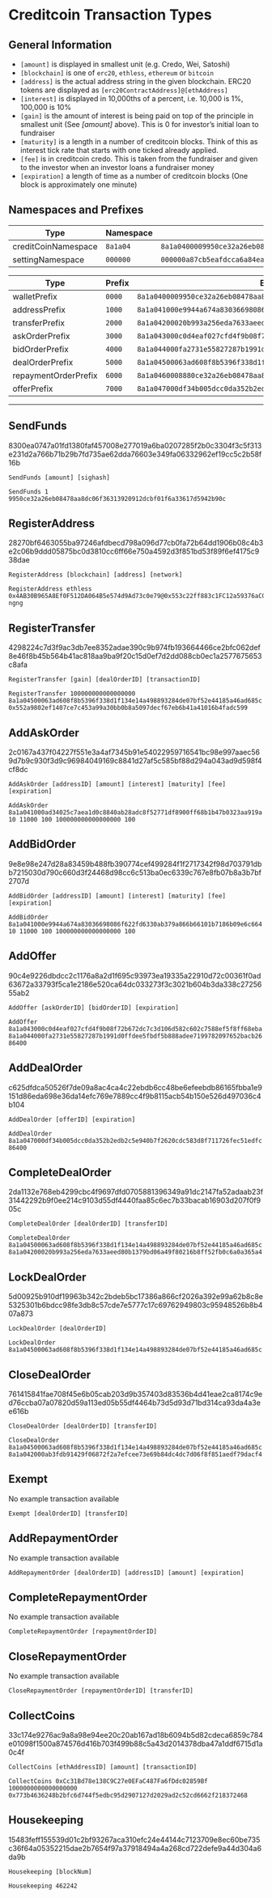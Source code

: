 # Creditcoin Transaction Types

## General Information
* `[amount]` is displayed in smallest unit (e.g. Credo, Wei, Satoshi)
* `[blockchain]` is one of `erc20`, `ethless`, `ethereum` or `bitcoin`
* `[address]` is the actual address string in the given blockchain. ERC20 tokens are displayed as `[erc20ContractAddress]@[ethAddress]`
* `[interest]` is displayed in 10,000ths of a percent, i.e. 10,000 is 1%, 100,000 is 10%
* `[gain]` is the amount of interest is being paid on top of the principle in smallest unit (See _[amount]_ above). This is 0 for investor’s initial loan to fundraiser
* `[maturity]` is a length in a number of creditcoin blocks. Think of this as interest tick rate that starts with one ticked already applied.
* `[fee]` is in creditcoin credo. This is taken from the fundraiser and given to the investor when an investor loans a fundraiser money
* `[expiration]` a length of time as a number of creditcoin blocks (One block is approximately one minute)


## Namespaces and Prefixes

| Type                 | Namespace | Example ID
| -------------------- | --------- | ----------------------------------------------------------------------
| creditCoinNamespace  | `8a1a04`  | `8a1a0400009950ce32a26eb08478aa8dc06f36313920912dcbf01f6a33617d5942b90c`
| settingNamespace     | `000000`  | `000000a87cb5eafdcca6a84ea5ee68fea05586b9b74d5852010cc4e3b0c44298fc1c14`

| Type                 | Prefix | Example ID
| -------------------- | ------ | ------------------------------------------------------------------------
| walletPrefix         | `0000` | `8a1a0400009950ce32a26eb08478aa8dc06f36313920912dcbf01f6a33617d5942b90c`
| addressPrefix        | `1000` | `8a1a041000e9944a674a83036698086f622fd6330ab379a866b66101b7186b09e6c664`
| transferPrefix       | `2000` | `8a1a04200020b993a256eda7633aeed80b1379bd06a49f80216b8ff52fb0c6a0a365a4`
| askOrderPrefix       | `3000` | `8a1a043000c0d4eaf027cfd4f9b08f72b672dc7c3d106d582c602c7588ef5f8ff68eba`
| bidOrderPrefix       | `4000` | `8a1a044000fa2731e55827287b1991d0ffdee5fbdf5b888adee7199782097652bacb26`
| dealOrderPrefix      | `5000` | `8a1a04500063ad608f8b5396f338d1f134e14a498893284de07bf52e44185a46ad685c`
| repaymentOrderPrefix | `6000` | `8a1a0460008880ce32a26eb08478aa8dc06f36313920912dcbf01f6a33617d5942cab1`
| offerPrefix          | `7000` | `8a1a047000df34b005dcc0da352b2edb2c5e940b7f2620cdc583d8f711726fec51edfc`

---

## SendFunds
8300ea0747a01fd1380faf457008e277019a6ba0207285f2b0c3304f3c5f313e231d2a766b71b29b7fd735ae62dda76603e349fa06332962ef19cc5c2b58f16b

`SendFunds [amount] [sighash]`

```
SendFunds 1 9950ce32a26eb08478aa8dc06f36313920912dcbf01f6a33617d5942b90c
```

## RegisterAddress
28270bf6463055ba97246afdbecd798a096d77cb0fa72b64dd1906b08c4b3e2c06b9ddd05875bc0d3810cc6ff66e750a4592d3f851bd53f89f6ef4175c938dae

`RegisterAddress [blockchain] [address] [network]`

```
RegisterAddress ethless 0x4AB30B965A8Ef0F512DA064B5e574d9Ad73c0e79@0x553c22ff883c1FC12a59376aC068Df7140B7066d ngng
```

## RegisterTransfer
4298224c7d3f9ac3db7ee8352adae390c9b974fb193664466ce2bfc062def8e46f8b45b564b41ac818aa9ba9f20c15d0ef7d2dd088cb0ec1a2577675653c8afa

`RegisterTransfer [gain] [dealOrderID] [transactionID]`

```
RegisterTransfer 100000000000000000 8a1a04500063ad608f8b5396f338d1f134e14a498893284de07bf52e44185a46ad685c 0x552a9802ef1407ce7c453a99a30bb0b8a5097decf67eb6b41a41016b4fadc599
```

## AddAskOrder
2c0167a437f04227f551e3a4af7345b91e54022959716541bc98e997aaec569d7b9c930f3d9c96984049169c8841d27af5c585bf88d294a043ad9d598f4cf8dc

`AddAskOrder [addressID] [amount] [interest] [maturity] [fee] [expiration]`

```
AddAskOrder 8a1a041000ad34025c7aea1d0c8840ab28adc8f52771df8900ff68b1b47b0323aa919a 10 11000 100 100000000000000000 100
```

## AddBidOrder
9e8e98e247d28a83459b488fb390774cef499284f1f2717342f98d703791dbb7215030d790c660d3f24468d98cc6c513ba0ec6339c767e8fb07b8a3b7bf2707d

`AddBidOrder [addressID] [amount] [interest] [maturity] [fee] [expiration]`

```
AddBidOrder 8a1a041000e9944a674a83036698086f622fd6330ab379a866b66101b7186b09e6c664 10 11000 100 100000000000000000 100
```

## AddOffer
90c4e9226dbdcc2c1176a8a2d1f695c93973ea19335a22910d72c00361f0ad63672a33793f5ca1e2186e520ca64dc033273f3c3021b604b3da338c2725655ab2

`AddOffer [askOrderID] [bidOrderID] [expiration]`

```
AddOffer 8a1a043000c0d4eaf027cfd4f9b08f72b672dc7c3d106d582c602c7588ef5f8ff68eba 8a1a044000fa2731e55827287b1991d0ffdee5fbdf5b888adee7199782097652bacb26 86400
```

## AddDealOrder
c625dfdca50526f7de09a8ac4ca4c22ebdb6cc48be6efeebdb86165fbba1e9151d86eda698e36da14efc769e7889cc4f9b8115acb54b150e526d497036c4b104

`AddDealOrder [offerID] [expiration]`

```
AddDealOrder 8a1a047000df34b005dcc0da352b2edb2c5e940b7f2620cdc583d8f711726fec51edfc 86400
```

## CompleteDealOrder
2da1132e768eb4299cbc4f9697dfd0705881396349a91dc2147fa52adaab23f31442292b9f0ee214c9103d55df4440faa85c6ec7b33bacab16903d207f0f905c

`CompleteDealOrder [dealOrderID] [transferID]`

```
CompleteDealOrder 8a1a04500063ad608f8b5396f338d1f134e14a498893284de07bf52e44185a46ad685c 8a1a04200020b993a256eda7633aeed80b1379bd06a49f80216b8ff52fb0c6a0a365a4
```

## LockDealOrder
5d00925b910df19963b342c2bdeb5bc17386a866cf2026a392e99a62b8c8e5325301b6bdcc98fe3db8c57cde7e5777c17c69762949803c95948526b8b407a873

`LockDealOrder [dealOrderID]`

```
LockDealOrder 8a1a04500063ad608f8b5396f338d1f134e14a498893284de07bf52e44185a46ad685c
```

## CloseDealOrder
761415841fae708f45e6b05cab203d9b357403d83536b4d41eae2ca8174c9ed76ccba07a07820d59a113ed05b55df4464b73d5d93d71bd314ca93da4a3ee616b

`CloseDealOrder [dealOrderID] [transferID]`

```
CloseDealOrder 8a1a04500063ad608f8b5396f338d1f134e14a498893284de07bf52e44185a46ad685c 8a1a042000ab3fdb91429f06872f2a7efcee73e69b84dc4dc7d06f8f851aedf79dacf4
```

## Exempt
No example transaction available

`Exempt [dealOrderID] [transferID]`

## AddRepaymentOrder
No example transaction available

`AddRepaymentOrder [dealOrderID] [addressID] [amount] [expiration]`

## CompleteRepaymentOrder
No example transaction available

`CompleteRepaymentOrder [repaymentOrderID]`

## CloseRepaymentOrder
No example transaction available

`CloseRepaymentOrder [repaymentOrderID] [transferID]`

## CollectCoins
33c174e9276ac9a8a98e94ee20c20ab167ad18b6094b5d82cdeca6859c784e01098f1500a874576d416b703f499b88c5a43d2014378dba47a1ddf6715d1a0c4f

`CollectCoins [ethAddressID] [amount] [transactionID]`

```
CollectCoins 0xCc31Bd78e138C9C27e0EFaC487Fa6fDdc02859Bf 1000000000000000000 0x773b4636248b2bfc6d744f5edbc95d2907127d2029ad2c52cd6662f218372468
```

## Housekeeping
15483feff155539d01c2bf93267aca310efc24e44144c7123709e8ec60be735c36f64a05352215dae2b7654f97a37918494a4a268cd722defe9a44d304a6da9b

`Housekeeping [blockNum]`

```
Housekeeping 462242
```